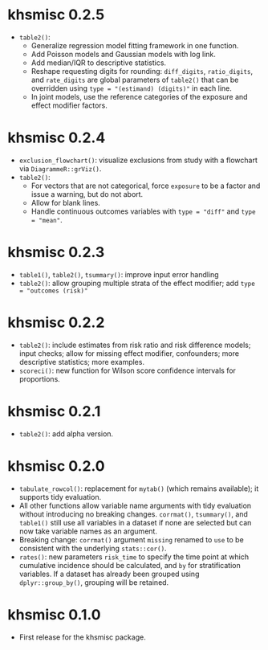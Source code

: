 # khsmisc 0.2.5

* `table2()`: 
   + Generalize regression model fitting framework in one function.
   + Add Poisson models and Gaussian models with log link.
   + Add median/IQR to descriptive statistics.
   + Reshape requesting digits for rounding: `diff_digits`, `ratio_digits`, and `rate_digits` 
     are global parameters of `table2()` that can be overridden using `type = "(estimand) (digits)"` 
     in each line.
   + In joint models, use the reference categories of the exposure and effect modifier factors.


# khsmisc 0.2.4

* `exclusion_flowchart()`: visualize exclusions from study with a flowchart via `DiagrammeR::grViz()`.
* `table2()`: 
   + For vectors that are not categorical, force `exposure` to be a factor and issue a warning, but do not abort.
   + Allow for blank lines.
   + Handle continuous outcomes variables with `type = "diff"` and `type = "mean"`.


# khsmisc 0.2.3

* `table1()`, `table2()`, `tsummary()`: improve input error handling
* `table2()`: allow grouping multiple strata of the effect modifier; add `type = "outcomes (risk)"`


# khsmisc 0.2.2

* `table2()`: include estimates from risk ratio and risk difference models; input checks; allow for missing effect modifier, confounders; more descriptive statistics; more examples.
* `scoreci()`: new function for Wilson score confidence intervals for proportions.


# khsmisc 0.2.1

* `table2()`: add alpha version.


# khsmisc 0.2.0

* `tabulate_rowcol()`: replacement for `mytab()` (which remains available); it supports tidy evaluation.
* All other functions allow variable name arguments with tidy evaluation without introducing no breaking changes. `corrmat()`, `tsummary()`, and `table1()` still use all variables in a dataset if none are selected but can now take variable names as an argument.
* Breaking change: `corrmat()` argument `missing` renamed to `use` to be consistent with the underlying `stats::cor()`.
* `rates()`: new parameters `risk_time` to specify the time point at which cumulative incidence should be calculated, and `by` for stratification variables. If a dataset has already been grouped using `dplyr::group_by()`, grouping will be retained.


# khsmisc 0.1.0

* First release for the khsmisc package.
